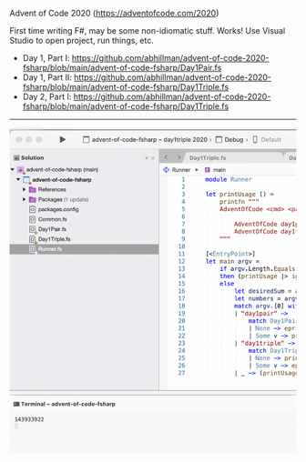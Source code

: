 Advent of Code 2020 (https://adventofcode.com/2020)

First time writing F#, may be some non-idiomatic stuff. Works! Use Visual Studio to open project, run things, etc.

* Day 1, Part I: https://github.com/abhillman/advent-of-code-2020-fsharp/blob/main/advent-of-code-fsharp/Day1Pair.fs
* Day 1, Part II: https://github.com/abhillman/advent-of-code-2020-fsharp/blob/main/advent-of-code-fsharp/Day1Triple.fs
* Day 2, Part I: https://github.com/abhillman/advent-of-code-2020-fsharp/blob/main/advent-of-code-fsharp/Day1Triple.fs

----

![GitHub Logo](/screenshot.png)

